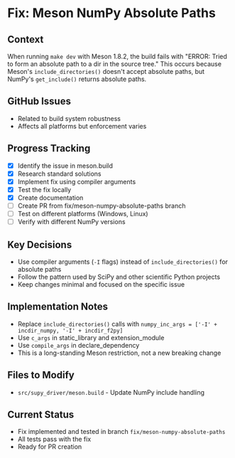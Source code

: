 # Fix: Meson NumPy Absolute Paths

## Context
When running `make dev` with Meson 1.8.2, the build fails with "ERROR: Tried to form an absolute path to a dir in the source tree." This occurs because Meson's `include_directories()` doesn't accept absolute paths, but NumPy's `get_include()` returns absolute paths.

## GitHub Issues
- Related to build system robustness
- Affects all platforms but enforcement varies

## Progress Tracking
- [x] Identify the issue in meson.build
- [x] Research standard solutions
- [x] Implement fix using compiler arguments
- [x] Test the fix locally
- [x] Create documentation
- [ ] Create PR from fix/meson-numpy-absolute-paths branch
- [ ] Test on different platforms (Windows, Linux)
- [ ] Verify with different NumPy versions

## Key Decisions
- Use compiler arguments (`-I` flags) instead of `include_directories()` for absolute paths
- Follow the pattern used by SciPy and other scientific Python projects
- Keep changes minimal and focused on the specific issue

## Implementation Notes
- Replace `include_directories()` calls with `numpy_inc_args = ['-I' + incdir_numpy, '-I' + incdir_f2py]`
- Use `c_args` in static_library and extension_module
- Use `compile_args` in declare_dependency
- This is a long-standing Meson restriction, not a new breaking change

## Files to Modify
- `src/supy_driver/meson.build` - Update NumPy include handling

## Current Status
- Fix implemented and tested in branch `fix/meson-numpy-absolute-paths`
- All tests pass with the fix
- Ready for PR creation